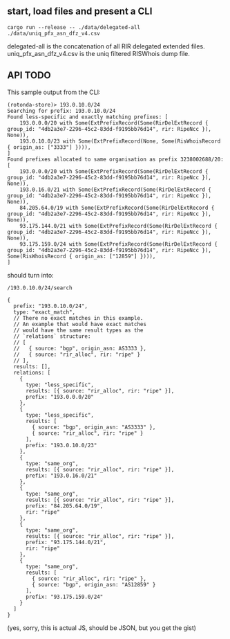 ## start, load files and present a CLI

```cargo run --release -- ./data/delegated-all ./data/uniq_pfx_asn_dfz_v4.csv```

delegated-all is the concatenation of all RIR delegated extended files.
uniq_pfx_asn_dfz_v4.csv is the uniq filtered RISWhois dump file.

## API TODO

This sample output from the CLI:

```
(rotonda-store)> 193.0.10.0/24
Searching for prefix: 193.0.10.0/24
Found less-specific and exactly matching prefixes: [
    193.0.0.0/20 with Some(ExtPrefixRecord(Some(RirDelExtRecord { group_id: "4db2a3e7-2296-45c2-83dd-f9195bb76d14", rir: RipeNcc }), None)),
    193.0.10.0/23 with Some(ExtPrefixRecord(None, Some(RisWhoisRecord { origin_as: ["3333"] }))),
]
Found prefixes allocated to same organisation as prefix 3238002688/20:
[
    193.0.0.0/20 with Some(ExtPrefixRecord(Some(RirDelExtRecord { group_id: "4db2a3e7-2296-45c2-83dd-f9195bb76d14", rir: RipeNcc }), None)),
    193.0.16.0/21 with Some(ExtPrefixRecord(Some(RirDelExtRecord { group_id: "4db2a3e7-2296-45c2-83dd-f9195bb76d14", rir: RipeNcc }), None)),
    84.205.64.0/19 with Some(ExtPrefixRecord(Some(RirDelExtRecord { group_id: "4db2a3e7-2296-45c2-83dd-f9195bb76d14", rir: RipeNcc }), None)),
    93.175.144.0/21 with Some(ExtPrefixRecord(Some(RirDelExtRecord { group_id: "4db2a3e7-2296-45c2-83dd-f9195bb76d14", rir: RipeNcc }), None)),
    93.175.159.0/24 with Some(ExtPrefixRecord(Some(RirDelExtRecord { group_id: "4db2a3e7-2296-45c2-83dd-f9195bb76d14", rir: RipeNcc }), Some(RisWhoisRecord { origin_as: ["12859"] }))),
]
```

should turn into:

`/193.0.10.0/24/search`

```
{
  prefix: "193.0.10.0/24",
  type: "exact_match",
  // There no exact matches in this example.
  // An example that would have exact matches
  // would have the same result types as the
  // `relations` structure:
  // [
  //   { source: "bgp", origin_asn: AS3333 },
  //   { source: "rir_alloc", rir: "ripe" }
  // ],
  results: [],
  relations: [
    {
      type: "less_specific",
      results: [{ source: "rir_alloc", rir: "ripe" }],
      prefix: "193.0.0.0/20"
    },
    {
      type: "less_specific",
      results: [
        { source: "bgp", origin_asn: "AS3333" },
        { source: "rir_alloc", rir: "ripe" }
      ],
      prefix: "193.0.10.0/23"
    },
    {
      type: "same_org",
      results: [{ source: "rir_alloc", rir: "ripe" }],
      prefix: "193.0.16.0/21"
    },
    {
      type: "same_org",
      results: [{ source: "rir_alloc", rir: "ripe" }],
      prefix: "84.205.64.0/19",
      rir: "ripe"
    },
    {
      type: "same_org",
      results: [{ source: "rir_alloc", rir: "ripe" }],
      prefix: "93.175.144.0/21",
      rir: "ripe"
    },
    {
      type: "same_org",
      results: [
        { source: "rir_alloc", rir: "ripe" },
        { source: "bgp", origin_asn: "AS12859" }
      ],
      prefix: "93.175.159.0/24"
    }
  ]
}
```

(yes, sorry, this is actual JS, should be JSON, but you get the gist)

